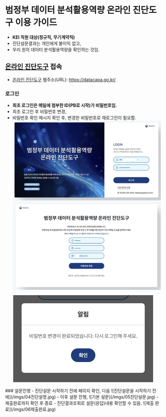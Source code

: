 # 범정부 데이터 분석활용역량 온라인 진단도구 이용 가이드  
- <b>KEI 직원 대상(정규직, 무기계약직)</b>
- 진단설문결과는 개인에게 불이익 없고,
- 우리 원의 데이터 분석활용역량을 확인하는 것임.
## [온라인 진단도구](https://datacapa.go.kr/) 접속  
- [온라인 진단도구](https://datacapa.go.kr/) 웹주소(URL): https://datacapa.go.kr/
### 로그인  
- <b>최초 로그인은 메일에 첨부한 ID(PB로 시작)가 비밀번호임.</b>
- 최초 로그인 후 비밀번호 변경,
- 비밀번호 확인 메시지 확인 후, 변경한 비밀번호로 재로그인이 필요함.
![로그인](/imgs/01로그인.jpg)
![비밀번호 변경](/imgs/02비밀번호변경.jpg)
<p align="center">
  <img src="/imgs/03변경확인메시지.jpg"></p>  
### 설문진행
- 진단설문 시작하기 전에 페이지 확인, 다음
![진단설문을 시작하기 전에](/imgs/04진단설명.jpg)
- 이후 설문 진행,
![기본 설문](/imgs/05진단설문.jpg)
- 제출완료까지 확인 후 종료
- 진단결과조회로 설문(응답)내용 확인할 수 있음.
![제출 완료](/imgs/06제출완료.jpg)
